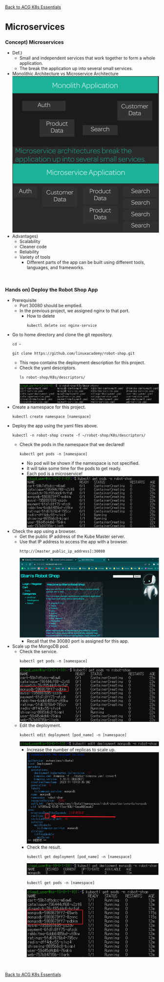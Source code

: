 [Back to ACG K8s Essentials](../main.md)

# Microservices

### Concept) Microservices
- Def.)
  - Small and independent services that work together to form a whole application.
  - The break the application up into several small services.
- Monolithic Architecture vs Microservice Architecture
  ![](images/001.png)
- Advantages)
  - Scalability
  - Cleaner code
  - Reliability
  - Variety of tools
    - Different parts of the app can be built using different tools, languages, and frameworks.

<br>

### Hands on) Deploy the Robot Shop App
- Prerequisite
  - Port 30080 should be emptied.
  - In the previous project, we assigned nginx to that port.
    - How to delete
      ```
      kubectl delete svc nginx-service
      ```
- Go to home directory and clone the git repository.
  ```
  cd ~
  ```
  ```
  git clone https://github.com/linuxacademy/robot-shop.git
  ```
  - This repo contains the deployment description for this project.
  - Check the yaml descriptors.
    ```
    ls robot-shop/K8s/descriptors/
    ```
    ![](images/002.png)
- Create a namespace for this project.
  ```
  kubectl create namespace [namespace]
  ```
- Deploy the app using the yaml files above.
  ```
  kubectl -n robot-shop create -f ~/robot-shop/K8s/descriptors/
  ```
  - Check the pods in the namespace that we declared!
    ```
    kubectl get pods -n [namespace]
    ```
    - No pod will be shown if the namespace is not specified.
    - It will take some time for the pods to get ready.
    - Each pod is a microservice!   
      ![](images/003.png)
- Check the app using a browser.
  - Get the public IP address of the Kube Master server.
  - Use that IP address to access the app with a browser.
    ```
    http://[master_public_ip_address]:30080
    ```
    ![](images/004.png)
    - Recall that the 30080 port is assigned for this app.
- Scale up the MongoDB pod.
  - Check the service.
    ```
    kubectl get pods -n [namespace]
    ```
    ![](images/005.png)
  - Edit the deployment.
    ```
    kubectl edit deployment [pod_name] -n [namespace]
    ```
    ![](images/006.png)
    - Increase the number of replicas to scale up.   
      ![](images/007.png)
    - Check the result.
      ```
      kubectl get deployment [pod_name] -n [namespace]
      ```
      ![](images/008.png)
      ```
      kubectl get pods -n [namespace]
      ```
      ![](images/009.png)

<br>

[Back to ACG K8s Essentials](../main.md)